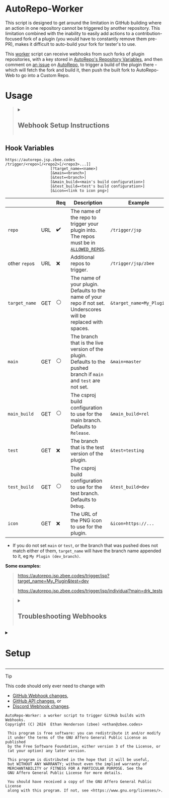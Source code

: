 # AutoRepo-Worker

This script is designed to get around the limitation in GitHub
building where an action in one repository cannot be 
triggered by another repository.
This limitation combined with the inability to easily add 
actions to a contribution-focused fork of a plugin (you would 
have to constantly remove them pre-PR),
makes it difficult to auto-build your fork for tester's to use.

This [worker](https://autorepo.jsp.zbee.codes/worker)
script can receive webhooks from such forks of plugin 
repositories, with a key stored in
[AutoRepo's Repository Variables](https://github.com/Just-Some-Plugins/AutoRepo/settings/variables/actions),
and then comment on [an issue](https://github.com/Just-Some-Plugins/AutoRepo/issues/1) on
[AutoRepo](https://github.com/Just-Some-Plugins/AutoRepo), to 
trigger a build of the plugin there - which will fetch the 
fork and build it, then push the built fork to AutoRepo-Web 
to go into a Custom Repo.

# Usage

<blockquote><details><summary>

## Webhook Setup Instructions

</summary>

To use this worker, you need to set up a webhook on your 
plugin's repository.

1. Go to your repository's settings.
2. Go to `Webhooks`.
3. Click `Add webhook`.
4. Set the `Payload URL` to `https://autorepo.jsp.zbee.codes/trigger/...`
   - Replace the `...` with your desired variables from below.
5. Set the `Content type` to `application/json`.
6. Set the `Secret` to the key you were given.
   - Your key must have access to the repos you attempt to 
     trigger [here](https://github.com/Just-Some-Plugins/AutoRepo/settings/variables/actions/ALLOWED_REPOS_FOR_USERS)
     in `ALLOWED_REPOS_FOR_USERS`.
7. Select `Let me select individual events` and select 
   `Branch or tag creation`.
8. Click `Add webhook`.

</details></blockquote>

## Hook Variables

```
https://autorepo.jsp.zbee.codes
/trigger/<repo>[/<repo2>[/<repo3>...]]
                    [?target_name=<name>]
                    [&main=<branch>]
                    [&test=<branch>]
                    [&main_build=<main's build configuration>]
                    [&test_build=<test's build configuration>]
                    [&icon=<link to icon png>]
```

|               |     | Req                | Description                                                                                                                                                                          | Example                    |
|---------------|-----|--------------------|--------------------------------------------------------------------------------------------------------------------------------------------------------------------------------------|----------------------------|
| `repo`        | URL | :heavy_check_mark: | The name of the repo to trigger your plugin into.<br>The repos must be in [`ALLOWED_REPOS`](https://github.com/Just-Some-Plugins/AutoRepo/settings/variables/actions/ALLOWED_REPOS). | `/trigger/jsp`             |
| other `repo`s | URL | :x:                | Additional repos to trigger.                                                                                                                                                         | `/trigger/jsp/zbee`  |
| `target_name` | GET | :white_circle:     | The name of your plugin.<br>Defaults to the name of your repo if not set.<br>Underscores will be replaced with spaces.<br>                                                           | `&target_name=My_Plugin` |
| `main`        | GET | :white_circle:     | The branch that is the live version of the plugin.<br/>Defaults to the pushed branch if `main` and `test` are not set.                                                               | `&main=master`             |
| `main_build`  | GET | :white_circle:     | The csproj build configuration to use for the main branch.<br/>Defaults to `Release`.                                                                                                | `&main_build=rel`          |
| `test`        | GET | :x:                | The branch that is the test version of the plugin.                                                                                                                                   | `&test=testing`            |
| `test_build`  | GET | :white_circle:     | The csproj build configuration to use for the test branch.<br/>Defaults to `Debug`.                                                                                                  | `&test_build=dev`          |
| `icon`        | GET | :x:                | The URL of the PNG icon to use for the plugin.                                                                                                                                          | `&icon=https://...`        |

- If you do not set `main` or `test`, or the branch that was 
  pushed does not match either of them, `target_name` will 
  have the branch name appended to it, eg `My Plugin (dev_branch)`.

**Some examples:**
> https://autorepo.jsp.zbee.codes/trigger/jsp?target_name=My_Plugin&test=dev
> 
> https://autorepo.jsp.zbee.codes/trigger/jsp/individual?main=drk_tests

<blockquote><details><summary>

## Troubleshooting Webhooks

</summary>

If you are having trouble with the webhook, you can refer to the
Recent Deliveries section of your webhook's settings to see what
the worker replied with.

Additionally, you can check [the trigger log issue](https://github.com/Just-Some-Plugins/AutoRepo/issues/1)
for the triggering data from the worker; specifically the 
collapsed section `Raw Trigger Data` at the bottom of the 
most recent comment regarding your plugin.

You may also check the [latest build](https://github.com/Just-Some-Plugins/AutoRepo/actions)
to see if the build script is failing for some reason with 
your plugin.

Finally, you can copy the link to the specific trigger log 
comment and post a new issue to AutoRepo with the link.

</details></blockquote>

<details><summary>

# Setup

</summary>

## Worker Variables

These Environment Variables are required to be present on the
worker.

| Variable Name | Value                                                                 | Link                                                             |
|---------------|-----------------------------------------------------------------------|------------------------------------------------------------------|
| Read_Keys     | Fine-Grained PAT with Repository: Variables: Read, on AutoRepo        | [->](https://github.com/settings/personal-access-tokens/3693504) |
| Issue_Comment | Fine-Grained PAT with Repository: Issues: Read and Write, on AutoRepo | [->](https://github.com/settings/personal-access-tokens/3693515) |

## Repository Variables

These Actions Variables are required to be present on 
AutoRepo, the repository that the worker is triggering builds on.

Setup under `Secrets and Variables` > `Actions` > `Variables` in
the repository settings.

| Variable Name           | Value                                                                                                                                         | Link                                                                                                   |
|-------------------------|-----------------------------------------------------------------------------------------------------------------------------------------------|--------------------------------------------------------------------------------------------------------|
| ALLOWED_REPOS           | A comma-separated list of plugin repository choices allowed. Spaces/line-breaks permitted                                                     | [->](https://github.com/Just-Some-Plugins/AutoRepo/settings/variables/actions/ALLOWED_REPOS)           |
| ALLOWED_REPOS_FOR_USERS | A line-break-separated list of key owner's names, a colon, then a comma-separated list of plugin repositories they can access, or `*` or `-`. | [->](https://github.com/Just-Some-Plugins/AutoRepo/settings/variables/actions/ALLOWED_REPOS_FOR_USERS) |

### `ALLOWED_REPOS` example
```
just-some-plugins,
dev,
zbee-personal
```

### `ALLOWED_REPOS_FOR_USERS` example
```
zbee: *
alice: just-some-plugins, dev
testing: -
```

### Key example
Yes, ideally keys would be secrets instead of variables, but 
it is not possible to read secrets via the GitHub API.

> *Variable name:* `zbee`, 
`zbee__fork`
> 
> *Value:* `<key value>`

The name of the variable before two underscores is the name of
the user who owns the key.

So, `zbee__fork` is another key for `zbee`.
And because in `ALLOWED_REPOS_FOR_USERS` `zbee` has `*` 
access in the above example, `zbee` and `zbee__fork` keys can 
both be used to access any plugin repository.

</details>

---

> [!TIP]
> This code should only ever need to change with
> - [GitHub Webhook changes](https://github.blog/changelog/label/webhooks/),
> - [GitHub API changes](https://github.blog/changelog/label/api,apis/), or
> - [Discord Webhook changes](https://discord.com/developers/docs/change-log).

    AutoRepo-Worker: a worker script to trigger GitHub builds with Webhooks.
    Copyright (C) 2024  Ethan Henderson (zbee) <ethan@zbee.codes>

     This program is free software: you can redistribute it and/or modify
     it under the terms of the GNU Affero General Public License as published
     by the Free Software Foundation, either version 3 of the License, or
     (at your option) any later version.

     This program is distributed in the hope that it will be useful,
     but WITHOUT ANY WARRANTY; without even the implied warranty of
     MERCHANTABILITY or FITNESS FOR A PARTICULAR PURPOSE. See the
     GNU Affero General Public License for more details.

     You should have received a copy of the GNU Affero General Public License
     along with this program. If not, see <https://www.gnu.org/licenses/>. 
